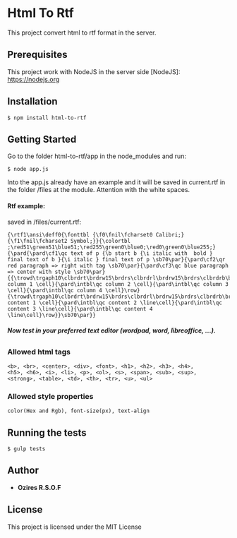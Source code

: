 # Html To Rtf
This project convert html to rtf format in the server.

## Prerequisites
This project work with NodeJS in the server side
[NodeJS]: <https://nodejs.org>

## Installation
```
$ npm install html-to-rtf
```
## Getting Started
Go to the folder html-to-rtf/app in the node_modules and run:
```
$ node app.js
```
Into the app.js already have an example and it will be saved in current.rtf in the folder /files at the module. 
Attention with the white spaces.

#### Rtf example:
saved in /files/current.rtf:
```
{\rtf1\ansi\deff0{\fonttbl {\f0\fnil\fcharset0 Calibri;}{\f1\fnil\fcharset2 Symbol;}}{\colortbl ;\red51\green51\blue51;\red255\green0\blue0;\red0\green0\blue255;}{\pard{\pard\cf1\qc text of p {\b start b {\i italic with  bold } final text of b }{\i italic } final text of p \sb70\par}{\pard\cf2\qr red paragraph => right with tag \sb70\par}{\pard\cf3\qc blue paragraph => center with style \sb70\par}{{\trowd\trgaph10\clbrdrt\brdrw15\brdrs\clbrdrl\brdrw15\brdrs\clbrdrb\brdrw15\brdrs\clbrdrr\brdrw15\brdrs\cellx2125\clbrdrt\brdrw15\brdrs\clbrdrl\brdrw15\brdrs\clbrdrb\brdrw15\brdrs\clbrdrr\brdrw15\brdrs\cellx4250\clbrdrt\brdrw15\brdrs\clbrdrl\brdrw15\brdrs\clbrdrb\brdrw15\brdrs\clbrdrr\brdrw15\brdrs\cellx6375\clbrdrt\brdrw15\brdrs\clbrdrl\brdrw15\brdrs\clbrdrb\brdrw15\brdrs\clbrdrr\brdrw15\brdrs\cellx8500{\pard\intbl\qc column 1 \cell}{\pard\intbl\qc column 2 \cell}{\pard\intbl\qc column 3 \cell}{\pard\intbl\qc column 4 \cell}\row}{\trowd\trgaph10\clbrdrt\brdrw15\brdrs\clbrdrl\brdrw15\brdrs\clbrdrb\brdrw15\brdrs\clbrdrr\brdrw15\brdrs\cellx2125\clbrdrt\brdrw15\brdrs\clbrdrl\brdrw15\brdrs\clbrdrb\brdrw15\brdrs\clbrdrr\brdrw15\brdrs\cellx4250\clbrdrt\brdrw15\brdrs\clbrdrl\brdrw15\brdrs\clbrdrb\brdrw15\brdrs\clbrdrr\brdrw15\brdrs\cellx6375\clbrdrt\brdrw15\brdrs\clbrdrl\brdrw15\brdrs\clbrdrb\brdrw15\brdrs\clbrdrr\brdrw15\brdrs\cellx8500{\pard\intbl\qc content 1 \cell}{\pard\intbl\qc content 2 \line\cell}{\pard\intbl\qc content 3 \line\cell}{\pard\intbl\qc content 4 \line\cell}\row}}\sb70\par}}
```
##### Now test in your preferred text editor (wordpad, word, libreoffice, ...).
##

### Allowed html tags
```
<b>, <br>, <center>, <div>, <font>, <h1>, <h2>, <h3>, <h4>,
<h5>, <h6>, <i>, <li>, <p>, <ol>, <s>, <span>, <sub>, <sup>,
<strong>, <table>, <td>, <th>, <tr>, <u>, <ul>
```
### Allowed style properties
```
color(Hex and Rgb), font-size(px), text-align
```

## Running the tests
```
$ gulp tests
```

## Author

* **Ozires R.S.O.F**

## License
This project is licensed under the MIT License
